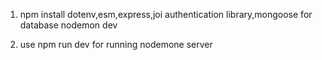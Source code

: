 1. npm install 
    dotenv,esm,express,joi authentication library,mongoose for database
    nodemon dev

2. use npm run dev for running nodemone server